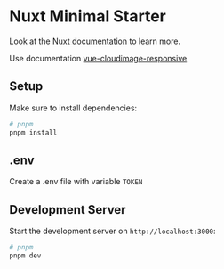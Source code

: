 # Nuxt Minimal Starter

Look at the [Nuxt documentation](https://nuxt.com/docs/getting-started/introduction) to learn more.

Use documentation [vue-cloudimage-responsive](https://github.com/scaleflex/vue-cloudimage-responsive?tab=readme-ov-file)

## Setup

Make sure to install dependencies:

```bash
# pnpm
pnpm install
```

## .env

Create a .env file with variable `TOKEN`

## Development Server

Start the development server on `http://localhost:3000`:

```bash
# pnpm
pnpm dev
```
